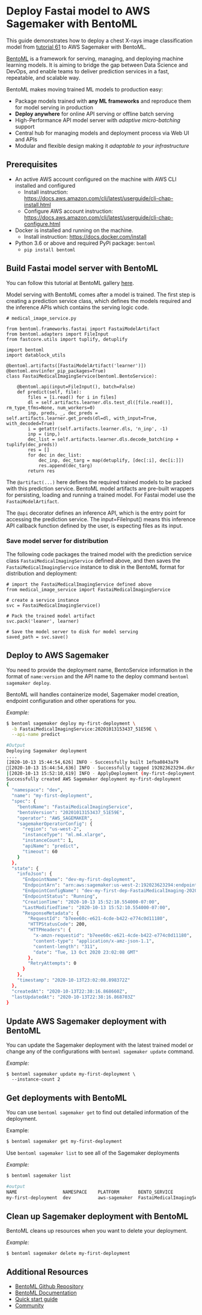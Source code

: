 # Deploy Fastai model to AWS Sagemaker with BentoML

This guide demonstrates how to deploy a chest X-rays image
classification model from [tutorial 61](https://github.com/fastai/fastai/blob/master/nbs/61_tutorial.medical_imaging.ipynb) to AWS Sagemaker with BentoML.

[BentoML](https://github.com/bentoml/BentoML) is a framework for serving, managing, and deploying machine learning models.
It is aiming to bridge the gap between Data Science and DevOps, and enable teams to
deliver prediction services in a fast, repeatable, and scalable way.

BentoML makes moving trained ML models to production easy:

- Package models trained with **any ML frameworks** and reproduce them for model serving in production
- **Deploy anywhere** for online API serving or offline batch serving
- High-Performance API model server with *adaptive micro-batching* support
- Central hub for managing models and deployment process via Web UI and APIs
- Modular and flexible design making it *adaptable to your infrastructure*

## Prerequisites

* An active AWS account configured on the machine with AWS CLI installed and configured
  * Install instruction: https://docs.aws.amazon.com/cli/latest/userguide/cli-chap-install.html
  * Configure AWS account instruction: https://docs.aws.amazon.com/cli/latest/userguide/cli-chap-configure.html
* Docker is installed and running on the machine.
  * Install instruction: https://docs.docker.com/install
* Python 3.6 or above and required PyPi package: `bentoml`
  * `pip install bentoml`

## Build Fastai model server with BentoML

You can follow this tutorial at BentoML gallery [here](https://github.com/bentoml/gallery/blob/master/fast-ai/fastai2_medical/medical_imaging.ipynb).


Model serving with BentoML comes after a model is trained. The first step is creating a prediction service class,
which defines the models required and the inference APIs which contains the serving logic code.


```
# medical_image_service.py

from bentoml.frameworks.fastai import FastaiModelArtifact
from bentoml.adapters import FileInput
from fastcore.utils import tuplify, detuplify

import bentoml
import datablock_utils

@bentoml.artifacts([FastaiModelArtifact('learner')])
@bentoml.env(infer_pip_packages=True)
class FastaiMedicalImagingService(bentoml.BentoService):

    @bentoml.api(input=FileInput(), batch=False)
    def predict(self, file):
        files = [i.read() for i in files]
        dl = self.artifacts.learner.dls.test_dl([file.read()], rm_type_tfms=None, num_workers=0)
        inp, preds, _, dec_preds = self.artifacts.learner.get_preds(dl=dl, with_input=True, with_decoded=True)
        i = getattr(self.artifacts.learner.dls, 'n_inp', -1)
        inp = (inp,)
        dec_list = self.artifacts.learner.dls.decode_batch(inp + tuplify(dec_preds))
        res = []
        for dec in dec_list:
            dec_inp, dec_targ = map(detuplify, [dec[:i], dec[i:]])
            res.append(dec_targ)
        return res
```

The `@artifact(...)` here defines the required trained models to be packed with this prediction service.
BentoML model artifacts are pre-built wrappers for persisting, loading and running a trained model. For Fastai model use the `FastaiModelArtifact`.

The `@api` decorator defines an inference API, which is the entry point for accessing the prediction service. The input=FileInput() means this inference API callback function defined by the user, is expecting files as its input.

### Save model server for distribution

The following code packages the trained model with the prediction service class `FastaiMedicalImagingService` defined above, and then saves the `FastaiMedicalImagingService` instance to disk in the BentoML format for distribution and deployment:

```
# import the FastaiMedicalImagingService defined above
from medical_image_service import FastaiMedicalImagingService

# create a service instance
svc = FastaiMedicalImagingService()

# Pack the trained model artifact
svc.pack('leaner', learner)

# Save the model server to disk for model serving
saved_path = svc.save()
```

## Deploy to AWS Sagemaker


You need to provide the deployment name, BentoService information in the format of `name:version` and the API name to the deploy command `bentoml sagemaker deploy`.

BentoML will handles containerize model, Sagemaker model creation, endpoint configuration and other operations for you.

*Example:*

```bash
$ bentoml sagemaker deploy my-first-deployment \
  -b FastaiMedicalImagingService:20201013153437_51E59E \
  --api-name predict

#Output
Deploying Sagemaker deployment
....
[2020-10-13 15:44:54,626] INFO - Successfully built 1efba0843a79
[2020-10-13 15:44:54,636] INFO - Successfully tagged 192023623294.dkr.ecr.us-west-2.amazonaws.com/fastaimedicalimagingservice-sagemaker:20201013153437_51E59E
|[2020-10-13 15:52:10,619] INFO - ApplyDeployment (my-first-deployment, namespace dev) succeeded
Successfully created AWS Sagemaker deployment my-first-deployment
{
  "namespace": "dev",
  "name": "my-first-deployment",
  "spec": {
    "bentoName": "FastaiMedicalImagingService",
    "bentoVersion": "20201013153437_51E59E",
    "operator": "AWS_SAGEMAKER",
    "sagemakerOperatorConfig": {
      "region": "us-west-2",
      "instanceType": "ml.m4.xlarge",
      "instanceCount": 1,
      "apiName": "predict",
      "timeout": 60
    }
  },
  "state": {
    "infoJson": {
      "EndpointName": "dev-my-first-deployment",
      "EndpointArn": "arn:aws:sagemaker:us-west-2:192023623294:endpoint/dev-my-first-deployment",
      "EndpointConfigName": "dev-my-first-dep-FastaiMedicalImaging-20201013153437-51E59E",
      "EndpointStatus": "Running",
      "CreationTime": "2020-10-13 15:52:10.554000-07:00",
      "LastModifiedTime": "2020-10-13 15:52:10.554000-07:00",
      "ResponseMetadata": {
        "RequestId": "b7eee60c-e621-4cde-b422-e774c0d11180",
        "HTTPStatusCode": 200,
        "HTTPHeaders": {
          "x-amzn-requestid": "b7eee60c-e621-4cde-b422-e774c0d11180",
          "content-type": "application/x-amz-json-1.1",
          "content-length": "311",
          "date": "Tue, 13 Oct 2020 23:02:08 GMT"
        },
        "RetryAttempts": 0
      }
    },
    "timestamp": "2020-10-13T23:02:08.898372Z"
  },
  "createdAt": "2020-10-13T22:38:16.868660Z",
  "lastUpdatedAt": "2020-10-13T22:38:16.868703Z"
}
```

## Update AWS Sagemaker deployment with BentoML

You can update the Sagemaker deployment with the latest trained model or change any of the configurations with `bentoml sagemaker update` command.

*Example:*

```
$ bentoml sagemaker update my-first-deployment \
  --instance-count 2
```

## Get deployments with BentoML

You can use `bentoml sagemaker get` to find out detailed information of the deployment.

Example:

```bash
$ bentoml sagemaker get my-first-deployment
```

Use `bentoml sagemaker list` to see all of the Sagemaker deployments

*Example:*

```bash
$ bentoml sagemaker list

#output
NAME                 NAMESPACE    PLATFORM       BENTO_SERVICE                                      STATUS    AGE
my-first-deployment  dev          aws-sagemaker  FastaiMedicalImagingService:20201013153437_51E59E  running     32 minutes and 38.48 seconds
```

## Clean up Sagemaker deployment with BentoML

BentoML cleans up resources when you want to delete your deployment.

*Example:*
```
$ bentoml sagemaker delete my-first-deployment
```

## Additional Resources

* [BentoML Github Repository]()
* [BentoML Documentation]()
* [Quick start guide]()
* [Community]()

